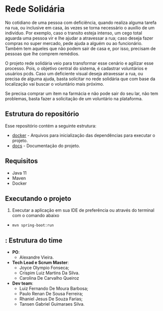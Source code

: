 #    Rede Solidária

No cotidiano de uma pessoa com deficiência, quando realiza alguma tarefa na rua, ou inclusive em casa,  às vezes se torna necessário o auxílio de um indivíduo. Por exemplo, caso o transito esteja
intenso, um cego total aguarda uma pessoa vir e lhe ajudar a atravessar a rua; caso deseja fazer compras no super mercado, pede ajuda a alguém ou ao funcionário. Também tem aqueles que não podem sair de casa e, por isso, precisam de pessoas que lhe comprem remédios.

O projeto rede solidária veio para transformar esse cenário e agilizar esse processo. Pois, o objetivo central do sistema, é cadastrar voluntários e usuários pcds. Caso um deficiente visual deseja atravessar a rua, ou precisa de alguma ajuda, basta solicitar no rede solidária que com base da localização vai buscar o voluntário mais próximo.

Se precisa comprar um item na farmácia e não pode sair do seu lar, não tem problemas, basta fazer a solicitação de um voluntário na plataforma.


## Estrutura do repositório

Esse repositório contém a seguinte estrutura:

- [docker](src/docker) - Arquivos para inicialização das dependências para executar o projeto.
- [docs](docs) - Documentação do projeto.

## Requisitos
- Java 11
- Maven
- Docker

## Executando o projeto


1. Executar a aplicação em sua IDE de preferência ou através do terminal com o comando abaixo
  - `mvn spring-boot:run`

## : Estrutura do time

- **PO**:
  - Alexandre Vieira.
- **Tech Lead e Scrum Master**:
  - Joyce Olympio Fonseca;
  - Crispim Luiz Martins Da Silva.
  - Carolina De Carvalho Queiroz
- **Dev team**:
  - Luiz Fernando De Moura Barbosa;
  - Paulo Renan De Sousa Ferreira;
  - Rhaniel Jesus De Souza Farias;
  - Tansen Gabriel Guimaraes Silva.